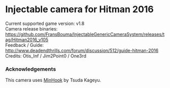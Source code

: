 Injectable camera for Hitman 2016
============================

Current supported game version: v1.8  
Camera release binaries: https://github.com/FransBouma/InjectableGenericCameraSystem/releases/tag/Hitman2016_v105  
Feedback / Guide: http://www.deadendthrills.com/forum/discussion/512/guide-hitman-2016  
Credits: Otis_Inf / Jim2Point0 / One3rd  

### Acknowledgements
This camera uses [MinHook](https://github.com/TsudaKageyu/minhook) by Tsuda Kageyu.
